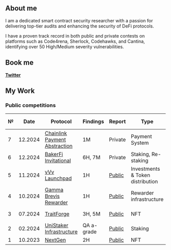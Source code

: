 ## About me

I am a dedicated smart contract security researcher with a passion for delivering top-tier audits and enhancing the security of DeFi protocols.

I have a proven track record in both public and private contests on platforms such as Code4rena, Sherlock, Codehawks, and Cantina, identifying over 50 High/Medium severity vulnerabilities.

## Book me

[**Twitter**](https://x.com/0xlemonaudits)

## My Work

### Public competitions

| №  | Date     | Protocol            | Findings   | Report   | Type         | Competition Platform | More Details  |
|----|----------|---------------------|------------|----------|--------------|----------------------|---------------|
| 7 | 12.2024  | [Chainlink Payment Abstraction](https://code4rena.com/audits/2024-12-chainlink-payment-abstraction)     | 1M     | Private  | Payment System | Code4rena           | 3rd 🥉 place     |
| 6 | 12.2024  | [BakerFi Invitational](https://code4rena.com/audits/2024-12-bakerfi-invitational)     | 6H, 7M     | Private  | Staking, Re-staking | Code4rena           | 1st 🥇 place     |
| 5 | 11.2024  | [vVv Launchpad](https://audits.sherlock.xyz/contests/647?filter=results)     | 1H     | [Public](https://audits.sherlock.xyz/contests/647?filter=results)  | Investments & Token distribution | Sherlock           | 1st 🥇 place     |
| 4 | 10.2024  | [Gamma Brevis Rewarder](https://audits.sherlock.xyz/contests/496?filter=results)   | 1H     | [Public](https://audits.sherlock.xyz/contests/496?filter=results)  | Rewarder infrastructure        | Sherlock           | 3rd 🥉 place      |
| 3 | 07.2024  | [TraitForge](https://code4rena.com/audits/2024-07-traitforge)   | 3H, 5M     | [Public](https://code4rena.com/reports/2024-07-traitforge)  | NFT        | Code4rena           | 1st 🥇 place      |
| 2 | 02.2024  | [UniStaker Infrastructure](https://code4rena.com/audits/2024-02-unistaker-infrastructure)   | QA a-grade     | [Public](https://code4rena.com/reports/2024-02-uniswap-foundation)  | Staking        | Code4rena           | 3rd 🥉 place      |
| 1 | 10.2023  | [NextGen](https://code4rena.com/audits/2023-10-nextgen)   | 2H     | [Public](https://code4rena.com/reports/2023-10-nextgen)  | NFT        | Code4rena           | Top 25      |

